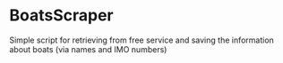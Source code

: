 # BoatsScraper
Simple script for retrieving from free service and saving the information about boats (via names and IMO numbers)
